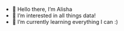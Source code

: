 - 👋 Hello there, I’m Alisha
- 👀 I’m interested in all things data!
- 🌱 I’m currently learning everything I can :)



<!---
bajajalisha/bajajalisha is a ✨ special ✨ repository because its `README.md` (this file) appears on your GitHub profile.
You can click the Preview link to take a look at your changes.
--->
